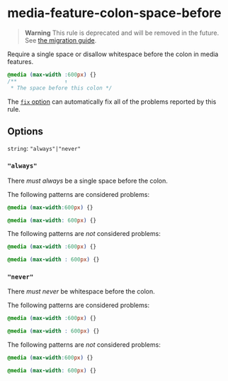 # media-feature-colon-space-before

> **Warning** This rule is deprecated and will be removed in the future. See [the migration guide](https://github.com/stylelint/stylelint/tree/15.10.3/docs/migration-guide/to-15.md).

Require a single space or disallow whitespace before the colon in media features.

<!-- prettier-ignore -->
```css
@media (max-width :600px) {}
/**               ↑
 * The space before this colon */
```

The [`fix` option](https://github.com/stylelint/stylelint/tree/15.10.3/docs/user-guide/options.md#fix) can automatically fix all of the problems reported by this rule.

## Options

`string`: `"always"|"never"`

### `"always"`

There _must always_ be a single space before the colon.

The following patterns are considered problems:

<!-- prettier-ignore -->
```css
@media (max-width:600px) {}
```

<!-- prettier-ignore -->
```css
@media (max-width: 600px) {}
```

The following patterns are _not_ considered problems:

<!-- prettier-ignore -->
```css
@media (max-width :600px) {}
```

<!-- prettier-ignore -->
```css
@media (max-width : 600px) {}
```

### `"never"`

There _must never_ be whitespace before the colon.

The following patterns are considered problems:

<!-- prettier-ignore -->
```css
@media (max-width :600px) {}
```

<!-- prettier-ignore -->
```css
@media (max-width : 600px) {}
```

The following patterns are _not_ considered problems:

<!-- prettier-ignore -->
```css
@media (max-width:600px) {}
```

<!-- prettier-ignore -->
```css
@media (max-width: 600px) {}
```
